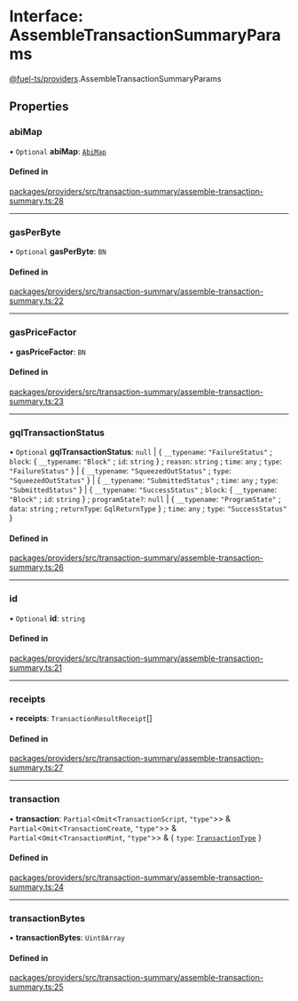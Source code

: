 # Interface: AssembleTransactionSummaryParams

[@fuel-ts/providers](/api/Providers/index.md).AssembleTransactionSummaryParams

## Properties

### abiMap

• `Optional` **abiMap**: [`AbiMap`](/api/Providers/index.md#abimap)

#### Defined in

[packages/providers/src/transaction-summary/assemble-transaction-summary.ts:28](https://github.com/FuelLabs/fuels-ts/blob/8928ad39/packages/providers/src/transaction-summary/assemble-transaction-summary.ts#L28)

___

### gasPerByte

• `Optional` **gasPerByte**: `BN`

#### Defined in

[packages/providers/src/transaction-summary/assemble-transaction-summary.ts:22](https://github.com/FuelLabs/fuels-ts/blob/8928ad39/packages/providers/src/transaction-summary/assemble-transaction-summary.ts#L22)

___

### gasPriceFactor

• **gasPriceFactor**: `BN`

#### Defined in

[packages/providers/src/transaction-summary/assemble-transaction-summary.ts:23](https://github.com/FuelLabs/fuels-ts/blob/8928ad39/packages/providers/src/transaction-summary/assemble-transaction-summary.ts#L23)

___

### gqlTransactionStatus

• `Optional` **gqlTransactionStatus**: ``null`` \| { `__typename`: ``"FailureStatus"`` ; `block`: { `__typename`: ``"Block"`` ; `id`: `string`  } ; `reason`: `string` ; `time`: `any` ; `type`: ``"FailureStatus"``  } \| { `__typename`: ``"SqueezedOutStatus"`` ; `type`: ``"SqueezedOutStatus"``  } \| { `__typename`: ``"SubmittedStatus"`` ; `time`: `any` ; `type`: ``"SubmittedStatus"``  } \| { `__typename`: ``"SuccessStatus"`` ; `block`: { `__typename`: ``"Block"`` ; `id`: `string`  } ; `programState?`: ``null`` \| { `__typename`: ``"ProgramState"`` ; `data`: `string` ; `returnType`: `GqlReturnType`  } ; `time`: `any` ; `type`: ``"SuccessStatus"``  }

#### Defined in

[packages/providers/src/transaction-summary/assemble-transaction-summary.ts:26](https://github.com/FuelLabs/fuels-ts/blob/8928ad39/packages/providers/src/transaction-summary/assemble-transaction-summary.ts#L26)

___

### id

• `Optional` **id**: `string`

#### Defined in

[packages/providers/src/transaction-summary/assemble-transaction-summary.ts:21](https://github.com/FuelLabs/fuels-ts/blob/8928ad39/packages/providers/src/transaction-summary/assemble-transaction-summary.ts#L21)

___

### receipts

• **receipts**: `TransactionResultReceipt`[]

#### Defined in

[packages/providers/src/transaction-summary/assemble-transaction-summary.ts:27](https://github.com/FuelLabs/fuels-ts/blob/8928ad39/packages/providers/src/transaction-summary/assemble-transaction-summary.ts#L27)

___

### transaction

• **transaction**: `Partial`&lt;`Omit`&lt;`TransactionScript`, ``"type"``\>\> & `Partial`&lt;`Omit`&lt;`TransactionCreate`, ``"type"``\>\> & `Partial`&lt;`Omit`&lt;`TransactionMint`, ``"type"``\>\> & { `type`: [`TransactionType`](/api/Providers/TransactionType.md)  }

#### Defined in

[packages/providers/src/transaction-summary/assemble-transaction-summary.ts:24](https://github.com/FuelLabs/fuels-ts/blob/8928ad39/packages/providers/src/transaction-summary/assemble-transaction-summary.ts#L24)

___

### transactionBytes

• **transactionBytes**: `Uint8Array`

#### Defined in

[packages/providers/src/transaction-summary/assemble-transaction-summary.ts:25](https://github.com/FuelLabs/fuels-ts/blob/8928ad39/packages/providers/src/transaction-summary/assemble-transaction-summary.ts#L25)
